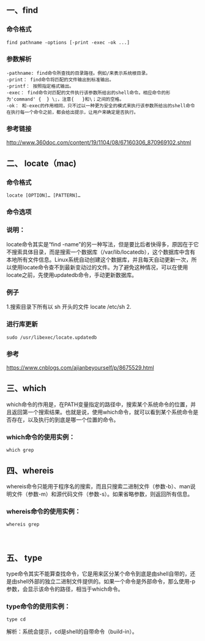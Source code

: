 ##  一、find

### 命令格式
	find pathname -options [-print -exec -ok ...]
### 参数解析
	-pathname: find命令所查找的目录路径。例如/来表示系统根目录。
	-print： find命令将匹配的文件输出到标准输出。
	-printf： 按照指定格式输出。
	-exec： find命令对匹配的文件执行该参数所给出的shell命令。相应命令的形为'command' {  } \;，注意{   }和\；之间的空格。
	-ok： 和-exec的作用相同，只不过以一种更为安全的模式来执行该参数所给出的shell命令在执行每一个命令之前，都会给出提示，让用户来确定是否执行。
###  参考链接
http://www.360doc.com/content/19/1104/08/67160306_870969102.shtml





## 二、 locate（mac)

### 命令格式
	locate [OPTION]… [PATTERN]…
### 命令选项

### 说明：
locate命令其实是“find -name”的另一种写法，但是要比后者快得多，原因在于它不搜索具体目录，而是搜索一个数据库（/var/lib/locatedb），这个数据库中含有本地所有文件信息。Linux系统自动创建这个数据库，并且每天自动更新一次，所以使用locate命令查不到最新变动过的文件。为了避免这种情况，可以在使用locate之前，先使用updatedb命令，手动更新数据库。
### 例子
1.搜索目录下所有以 sh 开头的文件
    locate /etc/sh
2.


### 进行库更新
    sudo /usr/libexec/locate.updatedb 
### 参考
https://www.cnblogs.com/ajianbeyourself/p/8675529.html


## 三、which
which命令的作用是，在PATH变量指定的路径中，搜索某个系统命令的位置，并且返回第一个搜索结果。也就是说，使用which命令，就可以看到某个系统命令是否存在，以及执行的到底是哪一个位置的命令。

### which命令的使用实例：
```shell
which grep
```

## 四、whereis
whereis命令只能用于程序名的搜索，而且只搜索二进制文件（参数-b）、man说明文件（参数-m）和源代码文件（参数-s）。如果省略参数，则返回所有信息。

### whereis命令的使用实例：　
```shell
whereis grep
```


　
## 五、 type
type命令其实不能算查找命令，它是用来区分某个命令到底是由shell自带的，还是由shell外部的独立二进制文件提供的。如果一个命令是外部命令，那么使用-p参数，会显示该命令的路径，相当于which命令。

### type命令的使用实例：
```shell
type cd
```
解析：系统会提示，cd是shell的自带命令（build-in）。